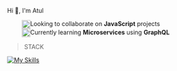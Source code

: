 Hi 👋, I'm Atul

<!-- <img src="https://em-content.zobj.net/source/skype/289/skateboard_1f6f9.png" style="width:40px; height: 40px;"/> -->
<ul style="margin:10px;">
<li style="display:flex;">
  <img src="https://em-content.zobj.net/source/skype/289/spouting-whale_1f433.png" style="width:20px; height: 20px;"/>
  <span>Looking to collaborate on <b>JavaScript</b> projects</span>
</li>

<li style="display:flex;">
  <img src="https://em-content.zobj.net/source/skype/289/man-astronaut_1f468-200d-1f680.png" style="width:20px; height: 20px;"/>
 <span>Currently learning  <b>Microservices</b> using <b>GraphQL</b></span>
</li>
  
<!-- <li style="display:flex;">
 <img src="https://em-content.zobj.net/source/skype/289/man-student_1f468-200d-1f393.png" style="width:20px; height: 20px;"/>
 <span>Currently learning  <b>Microservices</b> using <b>GraphQL</b></span>
</li>  -->
  
</ul>

 > STACK

[![My Skills](https://skillicons.dev/icons?i=ts,js,nestjs,mongodb,jest,graphql,firebase,reactivex,redux,react,nodejs,nextjs,html,css,tailwind,redis,postgres,apollo)](https://skillicons.dev)



<!--  <div style="display:flex;">
<a href="https://medium.com/@atul15r"><img src="https://cdn.freebiesupply.com/images/large/2x/medium-icon-white-on-black.png" width="45px" height="33px"/>
 </div> -->


